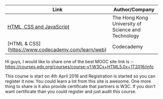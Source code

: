 Link | Author/Company
------------ | -------------
[HTML, CSS and JavaScript](https://www.coursera.org/learn/html-css-javascript/) | The Hong Kong University of Science and Technology
[HTML & CSS] (https://www.codecademy.com/learn/web) | Codecademy

Hi guys, I would like to share one of the best MOOC site link is :-
https://courses.edx.org/courses/course-v1:W3Cx+HTML5.0x+1T2016/info

This course is start on 4th April 2016 and Registration is started so you can register it now.
You could learn a lot from this site is awesome. One more thing to share is it also provide certificate that partners is W3C. If you don't want certificate than you could register and just audit this course.
